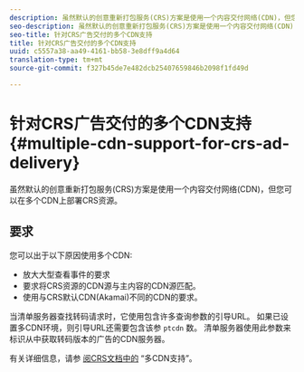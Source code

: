```yaml
---
description: 虽然默认的创意重新打包服务(CRS)方案是使用一个内容交付网络(CDN)，但您可以在多个CDN上部署CRS资源。
seo-description: 虽然默认的创意重新打包服务(CRS)方案是使用一个内容交付网络(CDN)，但您可以在多个CDN上部署CRS资源。
seo-title: 针对CRS广告交付的多个CDN支持
title: 针对CRS广告交付的多个CDN支持
uuid: c5557a38-aa49-4161-bb58-3e8dff9a4d64
translation-type: tm+mt
source-git-commit: f327b45de7e482dcb25407659846b2098f1fd49d

---
```



# 针对CRS广告交付的多个CDN支持 {#multiple-cdn-support-for-crs-ad-delivery}

虽然默认的创意重新打包服务(CRS)方案是使用一个内容交付网络(CDN)，但您可以在多个CDN上部署CRS资源。

## 要求

您可以出于以下原因使用多个CDN:

* 放大大型查看事件的要求
* 要求将CRS资源的CDN源与主内容的CDN源匹配。
* 使用与CRS默认CDN(Akamai)不同的CDN的要求。

当清单服务器查找转码请求时，它使用包含许多查询参数的引导URL。 如果已设置多CDN环境，则引导URL还需要包含该参 `ptcdn` 数。 清单服务器使用此参数来标识从中获取转码版本的广告的CDN服务器。

有关详细信息，请参 [阅CRS文档中的](../../creative-repackaging-service/multi-cdn-supportt.md) “多CDN支持”。
